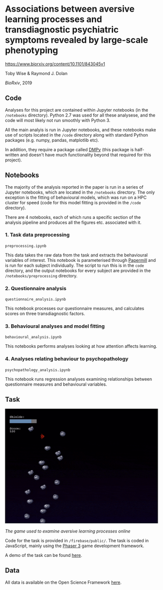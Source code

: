 
# **Associations between aversive learning processes and transdiagnostic psychiatric symptoms revealed by large-scale phenotyping**

https://www.biorxiv.org/content/10.1101/843045v1

Toby Wise & Raymond J. Dolan

_BioRxiv_, 2019 


## Code

Analyses for this project are contained within Jupyter notebooks (in the `/notebooks` directory). Python 2.7 was used for all these analysese, and the code will most likely not run smoothly with Python 3.

All the main analyis is run in Jupyter notebooks, and these notebooks make use of scripts located in the `/code` directory along with standard Python packages (e.g. numpy, pandas, matplotlib etc).

In addition, they require a package called [DMPy](https://github.com/tobywise/DMpy/tree/baf71241a1ecff20a3908c99ec236e7a06c49474) (this package is half-written and doesn't have much functionality beyond that required for this project).

## Notebooks

The majority of the analysis reported in the paper is run in a series of Jupyter notebooks, which are located in the `/notebooks` directory. The only exception is the fitting of behavioural models, which was run on a HPC cluster for speed (code for this model fitting is provided in the `/code` directory).

There are 4 notebooks, each of which runs a specific section of the analysis pipeline and produces all the figures etc. associated with it.

### 1. Task data preprocessing

`preprocessing.ipynb`

This data takes the raw data from the task and extracts the behavioural variables of interest. This notebook is parameterised through [Papermill](https://papermill.readthedocs.io/) and is run for each subject individually. The script to run this is in the `code` directory, and the output notebooks for every subject are provided in the `/notebooks/preprocessing` directory.

### 2. Questionnaire analysis

`questionnaire_analysis.ipynb`

This notebook processes our questionnaire measures, and calculates scores on three transdiagnostic factors.

### 3. Behavioural analyses and model fitting
`behavioural_analysis.ipynb`

This notebooks performs analyses looking at how attention affects learning.

### 4. Analyses relating behaviour to psychopathology

`psychopathology_analysis.ipynb`

This notebook runs regression analyses examining relationships between questionnaire measures and behavioural variables.

## Task

![url](https://raw.githubusercontent.com/tobywise/tobywise.github.io/master/img/game_example.gif "The spaceship game")

_The game used to examine aversive learning processes online_

Code for the task is provided in `/firebase/public/`. The task is coded in JavaScript, mainly using the [Phaser 3](https://phaser.io/phaser3) game development framework.

A demo of the task can be found [here](https://tw-spaceship-game.firebaseapp.com/).

## Data

All data is available on the Open Science Framework [here](https://osf.io/b95w2/).
